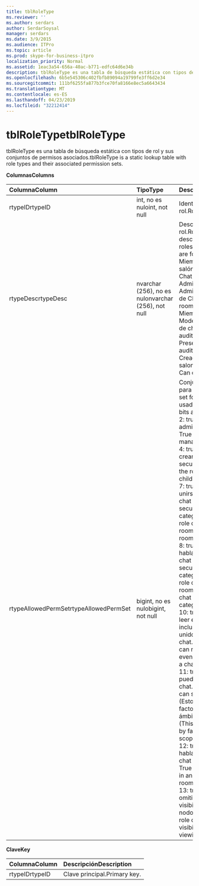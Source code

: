 ```yaml
---
title: tblRoleType
ms.reviewer: ''
ms.author: serdars
author: SerdarSoysal
manager: serdars
ms.date: 3/9/2015
ms.audience: ITPro
ms.topic: article
ms.prod: skype-for-business-itpro
localization_priority: Normal
ms.assetid: 1eac3a54-656a-40ac-b771-edfc64d6e34b
description: tblRoleType es una tabla de búsqueda estática con tipos de rol y sus conjuntos de permisos asociados.
ms.openlocfilehash: 6b5e545306c402fbfb89094a19799fe3ff6d2e34
ms.sourcegitcommit: 111bf6255fa877b3fce70fa8166e8ec5a6643434
ms.translationtype: MT
ms.contentlocale: es-ES
ms.lasthandoff: 04/23/2019
ms.locfileid: "32212414"
---
```

# <a name="tblroletype"></a><span data-ttu-id="07a9d-103">tblRoleType</span><span class="sxs-lookup"><span data-stu-id="07a9d-103">tblRoleType</span></span>
 
<span data-ttu-id="07a9d-104">tblRoleType es una tabla de búsqueda estática con tipos de rol y sus conjuntos de permisos asociados.</span><span class="sxs-lookup"><span data-stu-id="07a9d-104">tblRoleType is a static lookup table with role types and their associated permission sets.</span></span>
  
<span data-ttu-id="07a9d-105">**Columnas**</span><span class="sxs-lookup"><span data-stu-id="07a9d-105">**Columns**</span></span>

|<span data-ttu-id="07a9d-106">**Columna**</span><span class="sxs-lookup"><span data-stu-id="07a9d-106">**Column**</span></span>|<span data-ttu-id="07a9d-107">**Tipo**</span><span class="sxs-lookup"><span data-stu-id="07a9d-107">**Type**</span></span>|<span data-ttu-id="07a9d-108">**Descripción**</span><span class="sxs-lookup"><span data-stu-id="07a9d-108">**Description**</span></span>|
|:-----|:-----|:-----|
|<span data-ttu-id="07a9d-109">rtypeID</span><span class="sxs-lookup"><span data-stu-id="07a9d-109">rtypeID</span></span>  <br/> |<span data-ttu-id="07a9d-110">int, no es nulo</span><span class="sxs-lookup"><span data-stu-id="07a9d-110">int, not null</span></span>  <br/> |<span data-ttu-id="07a9d-111">Identificador de tipo de rol.</span><span class="sxs-lookup"><span data-stu-id="07a9d-111">Role type ID.</span></span>  <br/> |
|<span data-ttu-id="07a9d-112">rtypeDesc</span><span class="sxs-lookup"><span data-stu-id="07a9d-112">rtypeDesc</span></span>  <br/> |<span data-ttu-id="07a9d-113">nvarchar (256), no es nulo</span><span class="sxs-lookup"><span data-stu-id="07a9d-113">nvarchar (256), not null</span></span>  <br/> | <span data-ttu-id="07a9d-114">Descripción del tipo de rol.</span><span class="sxs-lookup"><span data-stu-id="07a9d-114">Role type description.</span></span> <span data-ttu-id="07a9d-115">Hay cuatro roles disponibles:</span><span class="sxs-lookup"><span data-stu-id="07a9d-115">There are four available roles:</span></span> <br/>  <span data-ttu-id="07a9d-116">Miembro: miembro de salón de Chat</span><span class="sxs-lookup"><span data-stu-id="07a9d-116">Member: Chat room member</span></span> <br/>  <span data-ttu-id="07a9d-117">Administrador: Administrador de salón de Chat</span><span class="sxs-lookup"><span data-stu-id="07a9d-117">Manager: Chat room manager</span></span> <br/>  <span data-ttu-id="07a9d-118">Miembro con voz: Moderador de un salón de chat de tipo auditorio</span><span class="sxs-lookup"><span data-stu-id="07a9d-118">Voiced: Presenter for an auditorium chat room</span></span> <br/>  <span data-ttu-id="07a9d-119">Creador: Puede crear salones de chat</span><span class="sxs-lookup"><span data-stu-id="07a9d-119">Creator: Can create chat rooms</span></span> <br/> |
|<span data-ttu-id="07a9d-120">rtypeAllowedPermSet</span><span class="sxs-lookup"><span data-stu-id="07a9d-120">rtypeAllowedPermSet</span></span>  <br/> |<span data-ttu-id="07a9d-121">bigint, no es nulo</span><span class="sxs-lookup"><span data-stu-id="07a9d-121">bigint, not null</span></span>  <br/> | <span data-ttu-id="07a9d-122">Conjunto de permisos para el rol.</span><span class="sxs-lookup"><span data-stu-id="07a9d-122">Permission set for the role.</span></span> <span data-ttu-id="07a9d-123">Los bits usados son:</span><span class="sxs-lookup"><span data-stu-id="07a9d-123">The used bits are:</span></span> <br/>  <span data-ttu-id="07a9d-124">2: true si el rol puede administrar nodos.</span><span class="sxs-lookup"><span data-stu-id="07a9d-124">2: True if the role can manage nodes.</span></span> <br/>  <span data-ttu-id="07a9d-125">4: true si el rol puede crear nodos secundarios.</span><span class="sxs-lookup"><span data-stu-id="07a9d-125">4: True if the role can create children nodes.</span></span> <br/>  <span data-ttu-id="07a9d-126">7: true si el rol puede unirse a un salón de chat (o salones de chat secundarios de una categoría).</span><span class="sxs-lookup"><span data-stu-id="07a9d-126">7: True if the role can join a chat room (or children chat rooms of a category).</span></span> <br/>  <span data-ttu-id="07a9d-127">8: true si el rol puede hablar en un salón de chat (o salones de chat secundarios de una categoría).</span><span class="sxs-lookup"><span data-stu-id="07a9d-127">8: True if the role can chat in a chat room (or in children chat rooms of a category).</span></span> <br/>  <span data-ttu-id="07a9d-128">10: true si el rol puede leer el historial de chat incluso cuando no está unido a un salón de chat.</span><span class="sxs-lookup"><span data-stu-id="07a9d-128">10: True if the role can read chat history even when not joined to a chat room.</span></span> <br/>  <span data-ttu-id="07a9d-129">11: true si la función puede ver el salón de chat.</span><span class="sxs-lookup"><span data-stu-id="07a9d-129">11: True if the role can see the chat room.</span></span> <span data-ttu-id="07a9d-130">(Esto se refina por factores, como el ámbito y visibilidad.)</span><span class="sxs-lookup"><span data-stu-id="07a9d-130">(This is further refined by factors such as scope and visibility.)</span></span> <br/>  <span data-ttu-id="07a9d-131">12: true si el rol puede hablar en un salón de chat de auditorio.</span><span class="sxs-lookup"><span data-stu-id="07a9d-131">12: True if the role can chat in an auditorium chat room.</span></span> <br/>  <span data-ttu-id="07a9d-132">13: true si el rol puede omitir las reglas de visibilidad al ver nodos.</span><span class="sxs-lookup"><span data-stu-id="07a9d-132">13: True if the role can bypass visibility rules when viewing nodes.</span></span> <br/> |
   
<span data-ttu-id="07a9d-133">**Clave**</span><span class="sxs-lookup"><span data-stu-id="07a9d-133">**Key**</span></span>

|<span data-ttu-id="07a9d-134">**Columna**</span><span class="sxs-lookup"><span data-stu-id="07a9d-134">**Column**</span></span>|<span data-ttu-id="07a9d-135">**Descripción**</span><span class="sxs-lookup"><span data-stu-id="07a9d-135">**Description**</span></span>|
|:-----|:-----|
|<span data-ttu-id="07a9d-136">rtypeID</span><span class="sxs-lookup"><span data-stu-id="07a9d-136">rtypeID</span></span>  <br/> |<span data-ttu-id="07a9d-137">Clave principal.</span><span class="sxs-lookup"><span data-stu-id="07a9d-137">Primary key.</span></span>  <br/> |
   

